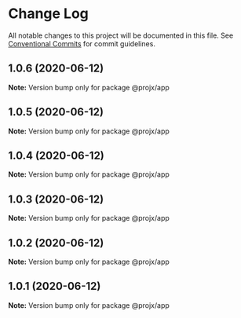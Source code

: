 # Change Log

All notable changes to this project will be documented in this file.
See [Conventional Commits](https://conventionalcommits.org) for commit guidelines.

## 1.0.6 (2020-06-12)

**Note:** Version bump only for package @projx/app





## 1.0.5 (2020-06-12)

**Note:** Version bump only for package @projx/app





## 1.0.4 (2020-06-12)

**Note:** Version bump only for package @projx/app





## 1.0.3 (2020-06-12)

**Note:** Version bump only for package @projx/app





## 1.0.2 (2020-06-12)

**Note:** Version bump only for package @projx/app





## 1.0.1 (2020-06-12)

**Note:** Version bump only for package @projx/app
